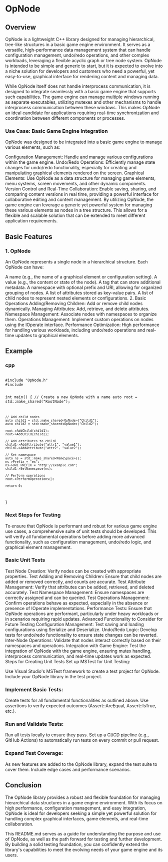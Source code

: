 # OpNode

## Overview
OpNode is a lightweight C++ library designed for managing hierarchical, tree-like structures in a basic game engine environment. It serves as a versatile, high-performance data management system that can handle configuration management, undo/redo operations, and other complex workloads, leveraging a flexible acyclic graph or tree node system. OpNode is intended to be simple and generic to start, but it is expected to evolve into a niche solution for developers and customers who need a powerful, yet easy-to-use, graphical interface for rendering content and managing data.

While OpNode itself does not handle interprocess communication, it is designed to integrate seamlessly with a basic game engine that supports such capabilities. The game engine can manage multiple windows running as separate executables, utilizing mutexes and other mechanisms to handle interprocess communication between these windows. This makes OpNode an ideal candidate for applications requiring real-time synchronization and coordination between different components or processes.

### Use Case: Basic Game Engine Integration
OpNode was designed to be integrated into a basic game engine to manage various elements, such as:

Configuration Management: Handle and manage various configurations within the game engine.
Undo/Redo Operations: Efficiently manage state changes for undo/redo functionality, especially for creating and manipulating graphical elements rendered on the screen.
Graphical Elements: Use OpNode as a data structure for managing game elements, menu systems, screen movements, and other dynamic components.
Version Control and Real-Time Collaboration: Enable saving, sharing, and comparing content versions in real time, providing a powerful interface for collaborative editing and content management.
By utilizing OpNode, the game engine can leverage a generic yet powerful system for managing these various elements as nodes in a tree structure. This allows for a flexible and scalable solution that can be extended to meet different application requirements.

## Basic Features
### 1. OpNode
An OpNode represents a single node in a hierarchical structure. Each OpNode can have:

A name (e.g., the name of a graphical element or configuration setting).
A value (e.g., the content or state of the node).
A tag that can store additional metadata.
A namespace with optional prefix and URI, allowing for organized grouping of nodes.
A list of attributes stored as key-value pairs.
A list of child nodes to represent nested elements or configurations.
2. Basic Operations
Adding/Removing Children: Add or remove child nodes dynamically.
Managing Attributes: Add, retrieve, and delete attributes.
Namespace Management: Associate nodes with namespaces to organize them.
Operations Management: Implement custom operations on nodes using the IOperate interface.
Performance Optimization: High performance for handling various workloads, including undo/redo operations and real-time updates to graphical elements.

## Example
### cpp
<code>
#include "OpNode.h"
#include <memory>

int main() {
    // Create a new OpNode with a name
    auto root = std::make_shared<OpNode>("RootNode");

    // Add child nodes
    auto child1 = std::make_shared<OpNode>("Child1");
    auto child2 = std::make_shared<OpNode>("Child2");

    root->AddChild(child1);
    root->AddChild(child2);

    // Add attributes to child1
    child1->AddAttribute("attr1", "value1");
    child1->AddAttribute("attr2", "value2");

    // Set namespace
    auto ns = std::make_shared<NameSpace>();
    ns->Prefix = "ex";
    ns->URI_PREFIX = "http://example.com";
    child1->SetNamespace(ns);

    // Perform operations
    root->PerformOperations();

    return 0;
}
</code>
### Next Steps for Testing
To ensure that OpNode is performant and robust for various game engine use cases, a comprehensive suite of unit tests should be developed. This will verify all fundamental operations before adding more advanced functionality, such as configuration management, undo/redo logic, and graphical element management.

### Basic Unit Tests
Test Node Creation: Verify nodes can be created with appropriate properties.
Test Adding and Removing Children: Ensure that child nodes are added or removed correctly, and counts are accurate.
Test Attribute Management: Verify that attributes can be added, retrieved, and deleted accurately.
Test Namespace Management: Ensure namespaces are correctly assigned and can be queried.
Test Operations Management: Confirm operations behave as expected, especially in the absence or presence of IOperate implementations.
Performance Tests: Ensure that OpNode operations are performant, particularly under heavy workloads or in scenarios requiring rapid updates.
Advanced Functionality to Consider for Future Testing
Configuration Management: Test saving and loading configurations using Serialize and Deserialize.
Undo/Redo Logic: Develop tests for undo/redo functionality to ensure state changes can be reverted.
Inter-Node Operations: Validate that nodes interact correctly based on their namespaces and operations.
Integration with Game Engine: Test the integration of OpNode with the game engine, ensuring mutex handling, interprocess communication, and real-time updates work as expected.
Steps for Creating Unit Tests
Set up MSTest for Unit Testing:

Use Visual Studio's MSTest framework to create a test project for OpNode.
Include your OpNode library in the test project.
### Implement Basic Tests:

Create tests for all fundamental functionalities as outlined above.
Use assertions to verify expected outcomes (Assert::AreEqual, Assert::IsTrue, etc.).
### Run and Validate Tests:

Run all tests locally to ensure they pass.
Set up a CI/CD pipeline (e.g., GitHub Actions) to automatically run tests on every commit or pull request.
### Expand Test Coverage:

As new features are added to the OpNode library, expand the test suite to cover them.
Include edge cases and performance scenarios.

## Conclusion
The OpNode library provides a robust and flexible foundation for managing hierarchical data structures in a game engine environment. With its focus on high performance, configuration management, and easy integration, OpNode is ideal for developers seeking a simple yet powerful solution for handling complex graphical interfaces, game elements, and real-time collaboration.

This README.md serves as a guide for understanding the purpose and use of OpNode, as well as the path forward for testing and further development. By building a solid testing foundation, you can confidently extend the library's capabilities to meet the evolving needs of your game engine and its users.
